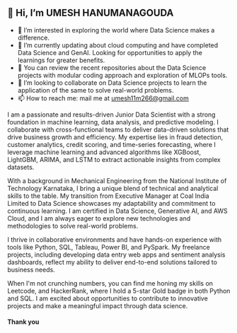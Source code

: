 ## 👋 Hi, I’m UMESH HANUMANAGOUDA
- 👀 I’m interested in exploring the world where Data Science makes a difference.
- 🌱 I’m currently updating about cloud computing and have completed Data Science and GenAI. Looking for opportunities to apply the learnings for greater benefits.
- 🔎 You can review the recent repositories about the Data Science projects with modular coding approach and exploration of MLOPs tools.
- 💞️ I’m looking to collaborate on Data Science projects to learn the application of the same to solve real-world problems.
- 📫 How to reach me: mail me at umesh11m266@gmail.com

I am a passionate and results-driven Junior Data Scientist with a strong foundation in machine learning, data analysis, and predictive modeling. I collaborate with cross-functional teams to deliver data-driven solutions that drive business growth and efficiency. My expertise lies in fraud detection, customer analytics, credit scoring, and time-series forecasting, where I leverage machine learning and advanced algorithms like XGBoost, LightGBM, ARIMA, and LSTM to extract actionable insights from complex datasets.

With a background in Mechanical Engineering from the National Institute of Technology Karnataka, I bring a unique blend of technical and analytical skills to the table. My transition from Executive Manager at Coal India Limited to Data Science showcases my adaptability and commitment to continuous learning. I am certified in Data Science, Generative AI, and AWS Cloud, and I am always eager to explore new technologies and methodologies to solve real-world problems.

I thrive in collaborative environments and have hands-on experience with tools like Python, SQL, Tableau, Power BI, and PySpark. My freelance projects, including developing data entry web apps and sentiment analysis dashboards, reflect my ability to deliver end-to-end solutions tailored to business needs.

When I'm not crunching numbers, you can find me honing my skills on Leetcode, and HackerRank, where I hold a 5-star Gold badge in both Python and SQL. I am excited about opportunities to contribute to innovative projects and make a meaningful impact through data science.

#### Thank you

<!---
UMESH266/UMESH266 is a ✨ special ✨ repository because its `README.md` (this file) appears on your GitHub profile.
You can click the Preview link to take a look at your changes.
--->
